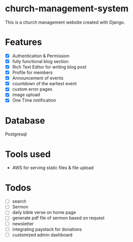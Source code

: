 # church-management-system
This is a church management website created with Django.

# Features
- [x] Authentication & Permission
- [x] fully functional blog section
- [x] Rich Text Editor for writing blog post
- [x] Profile for members
- [x] Announcement of events
- [x] countdown of the earliest event
- [x] custom error pages 
- [x] image upload
- [x] One Time notification

# Database
Postgresql

# Tools used
- AWS for serving static files & file upload

# Todos
- [ ] search
- [ ] Sermon
- [ ] daily bible verse on home page
- [ ] generate pdf file of sermon based on request
- [ ] newsletter
- [ ] integrating paystack for donations
- [ ] customized admin dashboard
